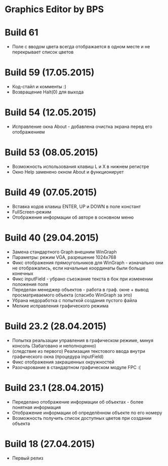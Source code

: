 # Graphics Editor by BPS

# Build 61
 * Поле с вводом цвета всегда отображается в одном месте и не перекрывает список цветов

# Build 59 (17.05.2015)
 * Код-стайл и комменты :)
 * Возвращение Halt(0) для выхода

# Build 54 (12.05.2015)
 * Исправление окна About - добавлена очистка экрана перед его отображением

# Build 53 (08.05.2015)
 * Возможность использования клавиш L и X в нижнем регистре
 * Окно Help заменено окном About и функционирует

# Build 49 (07.05.2015)
 * Вставка кодов клавиш ENTER, UP и DOWN в поле констант
 * FullScreen-режим
 * Отображение информации об авторе в основном меню

# Build 40 (29.04.2015)
 * Замена стандартного Graph внешним WinGraph
 * Параметры: режим VGA, разрешение 1024x768
 * Фикс отображения прямоугольников для WinGraph - изначально они не отображались, если начальные координаты были больше конечных
 * Фикс inputField - убрано съезжание текста в бок при изменении положения поля
 * Переделан менеджер объектов - работа в граф. окне + вывод просматриваемого объекта (спасибо WinGraph за это)
 * Убрана недоработка с попыткой создания пустого файла
 * Мелкие исправления графического режима

# Build 23.2 (28.04.2015)
 * Попытка реальзации управления в графическом режиме, минуя консоль (Забаговано и неполноценно)
 * (следствие из первого) Реализация текстового ввода внутри графического окна (процедура inputField)
 * Фикс отображения закрашенных окружностей
 * Разочарование в стандартном графическом модуле FPC :(

# Build 23.1 (28.04.2015)
 * Переделано отображение информации об объектах - более понятная информация
 * Отображение информации об определённом объекте по его номеру
 * Возможность получить список доступных цветов при создании объекта

# Build 18 (27.04.2015)
 * Первый релиз
